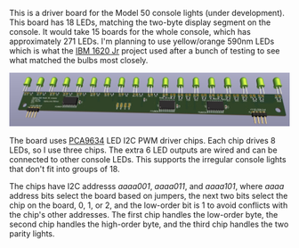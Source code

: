 This is a driver board for the Model 50 console lights (under development).
This board has 18 LEDs, matching the two-byte display segment on the console.
It would take 15 boards for the whole console, which has approximately 271 LEDs.
I'm planning to use yellow/orange 590nm LEDs which is what the [IBM 1620 Jr](https://github.com/IBM-1620/Junior) project used after a bunch of testing to see what matched the bulbs most closely.

![Rendering of the board.](board.jpg)

The board uses [PCA9634](https://www.nxp.com/docs/en/data-sheet/PCA9634.pdf) LED I2C PWM driver chips.
Each chip drives 8 LEDs, so I use three chips. The extra 6 LED outputs are wired and can be connected to other console LEDs.
This supports the irregular console lights that don't fit into groups of 18.

The chips have I2C addresss *aaaa001*, *aaaa011*, and *aaaa101*, where *aaaa* address bits select the board based on jumpers, the next two bits select the chip on the board, 0, 1, or 2, and the low-order bit is 1 to avoid conflicts with the chip's other addresses.
The first chip handles the low-order byte, the second chip handles the high-order byte, and the third chip handles the two parity lights.
